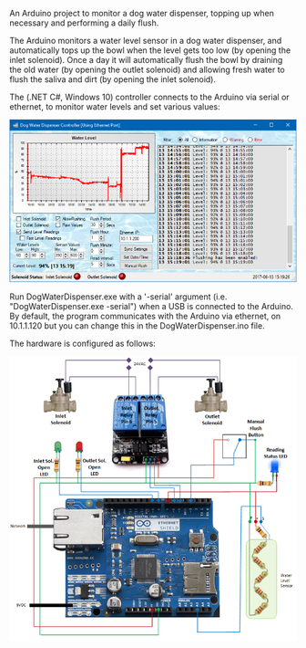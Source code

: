 An Arduino project to monitor a dog water dispenser, topping up when necessary and performing a daily flush.

The Arduino monitors a water level sensor in a dog water dispenser, and automatically tops up the bowl when the level gets too low (by opening the inlet solenoid). Once a day it will automatically flush the bowl by draining the old water (by opening the outlet solenoid) and allowing fresh water to flush the saliva and dirt (by opening the inlet solenoid).

The (.NET C#, Windows 10) controller connects to the Arduino via serial or ethernet, to monitor water levels and set various values:

![Screenshot of Controller](Controller.png?raw=true)

Run DogWaterDispenser.exe with a '-serial' argument (i.e. "DogWaterDispenser.exe -serial") when a USB is connected to the Arduino. By default, the program communicates with the Arduino via ethernet, on 10.1.1.120 but you can change this in the DogWaterDispenser.ino file.

The hardware is configured as follows:

![Hardware](Circuit.png?raw=true)

